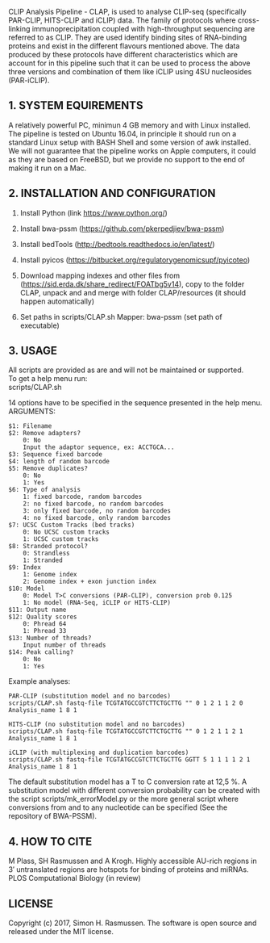 CLIP Analysis Pipeline - CLAP, is used to analyse CLIP-seq (specifically PAR-CLIP, HITS-CLIP and iCLIP) data. The family of protocols where cross-linking immunoprecipitation coupled with high-throughput sequencing are referred to as CLIP. They are used identify binding sites of RNA-binding proteins and exist in the different flavours mentioned above. The data produced by these protocols have different characteristics which are account for in this pipeline such that it can be used to process the above three versions and combination of them like iCLIP using 4SU nucleosides (PAR-iCLIP).

## 1. SYSTEM EQUIREMENTS
A relatively powerful PC, minimun 4 GB memory and with Linux installed. The pipeline is tested on Ubuntu 16.04, in principle it should run on a standard Linux setup with BASH Shell and some version of awk installed. We will not guarantee that the
pipeline works on Apple computers, it could as they are based on FreeBSD, but we provide no support to the end of making it run on a Mac.

## 2. INSTALLATION AND CONFIGURATION
1. Install Python (link https://www.python.org/)

2. Install bwa-pssm (https://github.com/pkerpedjiev/bwa-pssm)

3. Install bedTools (http://bedtools.readthedocs.io/en/latest/)

4. Install pyicos (https://bitbucket.org/regulatorygenomicsupf/pyicoteo)

5. Download mapping indexes and other files from (https://sid.erda.dk/share_redirect/FOATbg5v14), copy to the folder CLAP, unpack and and merge with folder CLAP/resources (it should happen automatically)

6. Set paths in scripts/CLAP.sh 
Mapper: bwa-pssm (set path of executable) <BR>

## 3. USAGE
All scripts are provided as are and will not be maintained or supported.<BR>
To get a help menu run:<BR>
scripts/CLAP.sh<BR>

14 options have to be specified in the sequence presented in the help menu.<BR>
ARGUMENTS:<BR>

    $1: Filename
    $2: Remove adapters?
        0: No
        Input the adaptor sequence, ex: ACCTGCA...
    $3: Sequence fixed barcode
    $4: length of random barcode
    $5: Remove duplicates?
        0: No
        1: Yes
    $6: Type of analysis
        1: fixed barcode, random barcodes
        2: no fixed barcode, no random barcodes
        3: only fixed barcode, no random barcodes
        4: no fixed barcode, only random barcodes
    $7: UCSC Custom Tracks (bed tracks)
        0: No UCSC custom tracks
        1: UCSC custom tracks
    $8: Stranded protocol?
        0: Strandless
        1: Stranded
    $9: Index
        1: Genome index
        2: Genome index + exon junction index
    $10: Model
        0: Model T>C conversions (PAR-CLIP), conversion prob 0.125
        1: No model (RNA-Seq, iCLIP or HITS-CLIP)
    $11: Output name
    $12: Quality scores
        0: Phread 64
        1: Phread 33
    $13: Number of threads?
        Input number of threads
    $14: Peak calling?
        0: No
        1: Yes

Example analyses:

    PAR-CLIP (substitution model and no barcodes)
    scripts/CLAP.sh fastq-file TCGTATGCCGTCTTCTGCTTG "" 0 1 2 1 1 2 0 Analysis_name 1 8 1

    HITS-CLIP (no substitution model and no barcodes)
    scripts/CLAP.sh fastq-file TCGTATGCCGTCTTCTGCTTG "" 0 1 2 1 1 2 1 Analysis_name 1 8 1

    iCLIP (with multiplexing and duplication barcodes)
    scripts/CLAP.sh fastq-file TCGTATGCCGTCTTCTGCTTG GGTT 5 1 1 1 1 2 1 Analysis_name 1 8 1

The default substitution model has a T to C conversion rate at 12,5 %. A substitution model with different conversion probability can be created with the script scripts/mk_errorModel.py or the more general script where conversions from and to any nucleotide can be specified (See the repository of BWA-PSSM). <BR>

## 4. HOW TO CITE<BR>
M Plass, SH Rasmussen and A Krogh. Highly accessible AU-rich regions in 3′ untranslated regions are hotspots for binding of proteins and miRNAs. PLOS Computational Biology (in review)<BR>

## LICENSE<BR>
Copyright (c) 2017, Simon H. Rasmussen. The software is open source and released under the MIT license.
